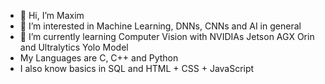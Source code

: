 - 👋 Hi, I’m Maxim
- 👀 I’m interested in Machine Learning, DNNs, CNNs and AI in general
- 🌱 I’m currently learning Computer Vision with NVIDIAs Jetson AGX Orin and Ultralytics Yolo Model
- My Languages are C, C++ and Python
- I also know basics in SQL and HTML + CSS + JavaScript

<!---
MOXHAN/MOXHAN is a ✨ special ✨ repository because its `README.md` (this file) appears on your GitHub profile.
You can click the Preview link to take a look at your changes.
--->
